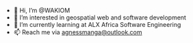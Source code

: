 - 👋 Hi, I’m @WAKIOM
- 👀 I’m interested in geospatial web and software development
- 🌱 I’m currently learning at ALX Africa Software Engineering
- 📫 Reach me via agnessmanga@outlook.com

<!---
WAKIOM/WAKIOM is a ✨ special ✨ repository because its `README.md` (this file) appears on your GitHub profile.
You can click the Preview link to take a look at your changes.
--->
